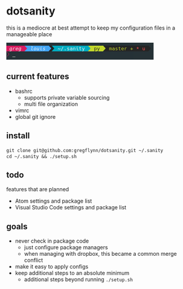 # dotsanity
this is a mediocre at best attempt to keep my configuration files in a manageable place

![Image of dotsanity prompt](dotsanity.png)

## current features
* bashrc
  * supports private variable sourcing
  * multi file organization
* vimrc
* global git ignore

## install
```
git clone git@github.com:gregflynn/dotsanity.git ~/.sanity
cd ~/.sanity && ./setup.sh
```

## todo
features that are planned
* Atom settings and package list
* Visual Studio Code settings and package list

## goals
* never check in package code
  * just configure package managers
  * when managing with dropbox, this became a common merge conflict
* make it easy to apply configs
* keep additional steps to an absolute minimum
  * additional steps beyond running `./setup.sh`
